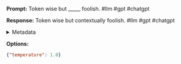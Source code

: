 **Prompt:**
Token wise but _____ foolish. #llm #gpt #chatgpt

**Response:**
Token wise but contextually foolish. #llm #gpt #chatgpt

<details><summary>Metadata</summary>

- Duration: 1132 ms
- Datetime: 2023-09-02T22:13:24.887791
- Model: gpt-3.5-turbo-0613

</details>

**Options:**
```json
{"temperature": 1.0}
```

